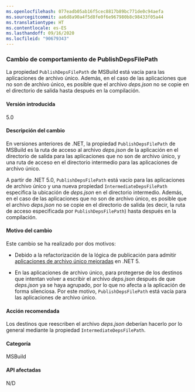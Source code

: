 ```yaml
---
ms.openlocfilehash: 077eadb05ab16f5cec8817b89bc771de0c94aefa
ms.sourcegitcommit: aa6d8a90a4f5d8fe0f6e967980b8c98433f05a44
ms.translationtype: HT
ms.contentlocale: es-ES
ms.lasthandoff: 09/16/2020
ms.locfileid: "90679343"
---
```

### <a name="publishdepsfilepath-behavior-change"></a>Cambio de comportamiento de PublishDepsFilePath

La propiedad `PublishDepsFilePath` de MSBuild está vacía para las aplicaciones de archivo único. Además, en el caso de las aplicaciones que no son de archivo único, es posible que el archivo *deps.json* no se copie en el directorio de salida hasta después en la compilación.

#### <a name="version-introduced"></a>Versión introducida

5.0

#### <a name="change-description"></a>Descripción del cambio

En versiones anteriores de .NET, la propiedad `PublishDepsFilePath` de MSBuild es la ruta de acceso al archivo *deps.json* de la aplicación en el directorio de salida para las aplicaciones que no son de archivo único, y una ruta de acceso en el directorio intermedio para las aplicaciones de archivo único.

A partir de .NET 5.0, `PublishDepsFilePath` está vacío para las aplicaciones de archivo único y una nueva propiedad `IntermediateDepsFilePath` especifica la ubicación de *deps.json* en el directorio intermedio. Además, en el caso de las aplicaciones que no son de archivo único, es posible que el archivo *deps.json* no se copie en el directorio de salida (es decir, la ruta de acceso especificada por `PublishDepsFilePath`) hasta después en la compilación.

#### <a name="reason-for-change"></a>Motivo del cambio

Este cambio se ha realizado por dos motivos:

- Debido a la refactorización de la lógica de publicación para admitir [aplicaciones de archivo único mejoradas](https://github.com/dotnet/designs/blob/master/accepted/2020/single-file/design.md) en .NET 5.

- En las aplicaciones de archivo único, para protegerse de los destinos que intentan volver a escribir el archivo *deps.json* después de que *deps.json* ya se haya agrupado, por lo que no afecta a la aplicación de forma silenciosa. Por este motivo, `PublishDepsFilePath` está vacía para las aplicaciones de archivo único.

#### <a name="recommended-action"></a>Acción recomendada

Los destinos que reescriben el archivo *deps.json* deberían hacerlo por lo general mediante la propiedad `IntermediateDepsFilePath`.

#### <a name="category"></a>Categoría

MSBuild

#### <a name="affected-apis"></a>API afectadas

N/D

<!--

#### Affected APIs

Not detectable via API analysis.

-->
